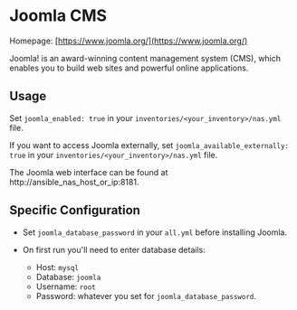 # Joomla CMS

Homepage: [https://www.joomla.org/](https://www.joomla.org/)

Joomla! is an award-winning content management system (CMS), which enables you to build web sites and powerful online applications.

## Usage

Set `joomla_enabled: true` in your `inventories/<your_inventory>/nas.yml` file.

If you want to access Joomla externally, set `joomla_available_externally: true` in your `inventories/<your_inventory>/nas.yml` file.

The Joomla web interface can be found at http://ansible_nas_host_or_ip:8181.

## Specific Configuration

  - Set `joomla_database_password` in your `all.yml` before installing Joomla.

  - On first run you'll need to enter database details:
    - Host: `mysql`
    - Database: `joomla`
    - Username: `root`
    - Password: whatever you set for `joomla_database_password`.
